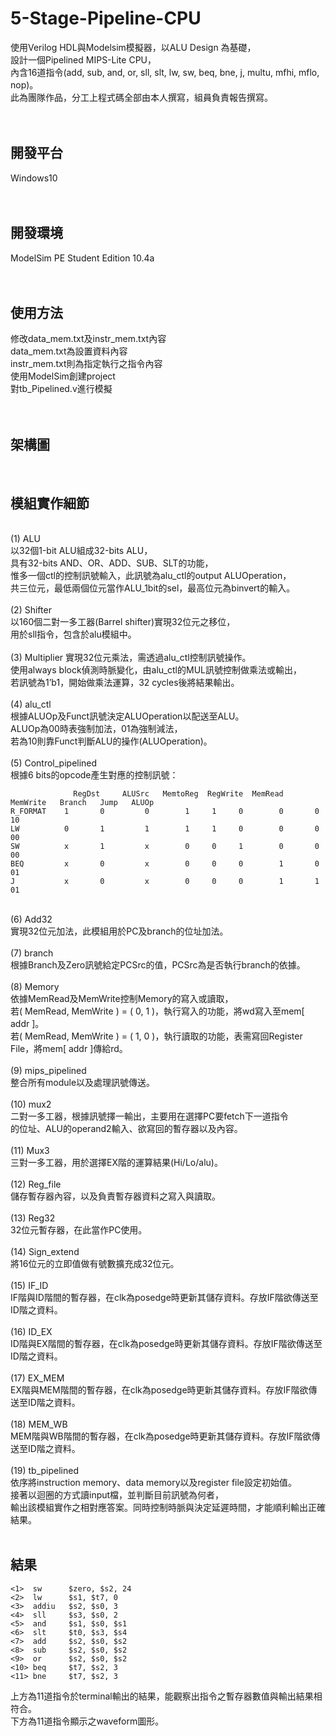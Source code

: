 # 5-Stage-Pipeline-CPU
使用Verilog HDL與Modelsim模擬器，以ALU Design 為基礎，<br>
設計一個Pipelined MIPS-Lite CPU，<br>
內含16道指令(add, sub, and, or, sll, slt,  lw, sw, beq, bne, j, multu, mfhi, mflo, nop)。<br>
此為團隊作品，分工上程式碼全部由本人撰寫，組員負責報告撰寫。<br>
<br>
<br>

## 開發平台
Windows10<br>
<br>
<br>

## 開發環境
ModelSim PE Student Edition 10.4a<br>
<br>
<br>

## 使用方法
修改data_mem.txt及instr_mem.txt內容<br>
data_mem.txt為設置資料內容<br>
instr_mem.txt則為指定執行之指令內容<br>
使用ModelSim創建project<br>
對tb_Pipelined.v進行模擬<br>
<br>
<br>

## 架構圖
![]()
<br>
<br>

## 模組實作細節
<br>
(1)	ALU<br>
以32個1-bit ALU組成32-bits ALU，<br>
具有32-bits AND、OR、ADD、SUB、SLT的功能，<br>
惟多一個ctl的控制訊號輸入，此訊號為alu_ctl的output ALUOperation，<br>
共三位元，最低兩個位元當作ALU_1bit的sel，最高位元為binvert的輸入。<br>
<br>
(2)	Shifter<br>
以160個二對一多工器(Barrel shifter)實現32位元之移位，<br>
用於sll指令，包含於alu模組中。<br>
<br>
(3)	Multiplier
實現32位元乘法，需透過alu_ctl控制訊號操作。<br>
使用always block偵測時脈變化，由alu_ctl的MUL訊號控制做乘法或輸出，<br>
若訊號為1’b1，開始做乘法運算，32 cycles後將結果輸出。<br>
<br>
(4)	alu_ctl<br>
根據ALUOp及Funct訊號決定ALUOperation以配送至ALU。<br>
ALUOp為00時表強制加法，01為強制減法，<br>
若為10則靠Funct判斷ALU的操作(ALUOperation)。<br>
<br>
(5)	Control_pipelined<br>
根據6 bits的opcode產生對應的控制訊號：<br>

                  RegDst	 ALUSrc   MemtoReg  RegWrite  MemRead  MemWrite   Branch   Jump   ALUOp
    R_FORMAT	1	    0	      0	       1	 1	   0	    0	    0	   10
    LW	        0	    1	      1	       1	 1	   0	    0	    0	   00
    SW	        x	    1	      x	       0	 0	   1	    0	    0	   00
    BEQ	        x	    0	      x	       0	 0	   0	    1	    0	   01
    J	        x	    0	      x	       0	 0	   0	    1	    1	   01
<br>
(6)	Add32<br>
實現32位元加法，此模組用於PC及branch的位址加法。<br>
<br>
(7)	branch<br>
根據Branch及Zero訊號給定PCSrc的值，PCSrc為是否執行branch的依據。<br>
<br>
(8)	Memory<br>
依據MemRead及MemWrite控制Memory的寫入或讀取，<br>
若( MemRead, MemWrite ) = ( 0, 1 )，執行寫入的功能，將wd寫入至mem[ addr ]。<br>
若( MemRead, MemWrite ) = ( 1, 0 )，執行讀取的功能，表需寫回Register File，將mem[ addr ]傳給rd。<br>
<br>
(9)	mips_pipelined<br>
整合所有module以及處理訊號傳送。<br>
<br>
(10)	mux2<br>
二對一多工器，根據訊號擇一輸出，主要用在選擇PC要fetch下一道指令<br>
的位址、ALU的operand2輸入、欲寫回的暫存器以及內容。<br>
<br>
(11)	Mux3<br>
三對一多工器，用於選擇EX階的運算結果(Hi/Lo/alu)。<br>
<br>
(12)	Reg_file<br>
儲存暫存器內容，以及負責暫存器資料之寫入與讀取。<br>
<br>
(13)	Reg32<br>
32位元暫存器，在此當作PC使用。<br>
<br>
(14)	Sign_extend<br>
將16位元的立即值做有號數擴充成32位元。<br>
<br>
(15)	IF_ID<br>
IF階與ID階間的暫存器，在clk為posedge時更新其儲存資料。存放IF階欲傳送至ID階之資料。<br>
<br>
(16)	ID_EX<br>
ID階與EX階間的暫存器，在clk為posedge時更新其儲存資料。存放IF階欲傳送至ID階之資料。<br>
<br>
(17)	EX_MEM<br>
EX階與MEM階間的暫存器，在clk為posedge時更新其儲存資料。存放IF階欲傳送至ID階之資料。<br>
<br>
(18)	MEM_WB<br>
MEM階與WB階間的暫存器，在clk為posedge時更新其儲存資料。存放IF階欲傳送至ID階之資料。<br>
<br>
(19)	tb_pipelined<br>
依序將instruction memory、data memory以及register file設定初始值。<br>
接著以迴圈的方式讀input檔，並判斷目前訊號為何者，<br>
輸出該模組實作之相對應答案。同時控制時脈與決定延遲時間，才能順利輸出正確結果。<br>
<br>

## 結果
    <1>  sw      $zero, $s2, 24
    <2>  lw      $s1, $t7, 0
    <3>  addiu   $s2, $s0, 3 
    <4>  sll     $s3, $s0, 2   
    <5>  and     $s1, $s0, $s1  
    <6>  slt     $t0, $s3, $s4 
    <7>  add     $s2, $s0, $s2  
    <8>  sub     $s2, $s0, $s2
    <9>  or      $s2, $s0, $s2
    <10> beq     $t7, $s2, 3
    <11> bne     $t7, $s2, 3
    

![]()
<br>
上方為11道指令於terminal輸出的結果，能觀察出指令之暫存器數值與輸出結果相符合。<br>
下方為11道指令顯示之waveform圖形。<br>
<br>
![]()


